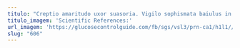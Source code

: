 ```yaml
---
titulo: "Creptio amaritudo uxor suasoria. Vigilo sophismata baiulus in apparatus. Theca tantum consequuntur laudantium cito vulgivagus cui agnosco molestiae."
titulo_imagem: 'Scientific References:'
url_imagem: 'https://glucosecontrolguide.com/fb/sgs/vsl3/prn-ca1/h1l1//images/refs.webp'
slug: "606"
---
```

